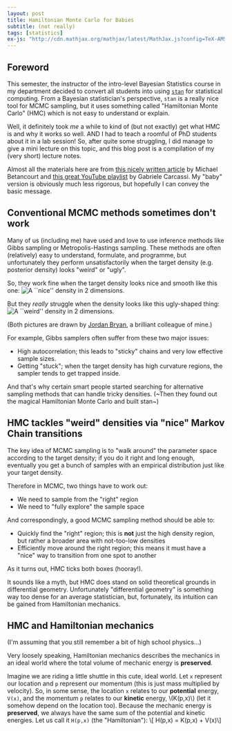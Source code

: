 ```yaml
---
layout: post
title: Hamiltonian Monte Carlo for Babies
subtitle: (not really)
tags: [statistics]
ex-js: "http://cdn.mathjax.org/mathjax/latest/MathJax.js?config=TeX-AMS-MML_HTMLorMML"
---
```


## Foreword

This semester, the instructor of the intro-level Bayesian Statistics course in my department decided to convert all students 
into using [`stan`](https://mc-stan.org/) for statistical computing. From a Bayesian statistician's perspective, `stan` is a 
really nice tool for MCMC sampling, but it uses something called "Hamiltonian Monte Carlo" (HMC) which is not easy to 
understand or explain.

Well, it definitely took *me* a while to kind of (but not exactly) get what HMC is and why it works so well. AND I had to 
teach a roomful of PhD students about it in a lab session! So, after quite some struggling, I did manage to give a mini 
lecture on this topic, and this blog post is a compilation of my (very short) lecture notes.

Almost all the materials here are from [this nicely written article](https://arxiv.org/abs/1701.02434) by Michael Betancourt and 
[this great YouTube playlist](https://youtu.be/FGQddvjP19w) by Gabriele Carcassi. My "baby" version is obviously much less 
rigorous, but hopefully I can convey the basic message. 

## Conventional MCMC methods sometimes don't work
Many of us (including me) have used and love to use inference methods like Gibbs sampling or Metropolis-Hastings sampling.
These methods are often (relatively) easy to understand, formulate, and programme, but unfortunately they perform unsatisfactorily
when the target density (e.g. posterior density) looks "weird" or "ugly".

So, they work fine when the target density looks nice and smooth like this one:
![A ``nice'' density in 2 dimensions.](https://fanbuduke17.github.io/img/Nice_density.jpeg)

But they *really* struggle when the density looks like this ugly-shaped thing: 
![A ``weird'' density in 2 dimensions.](https://fanbuduke17.github.io/img/Nice_density.jpeg)

(Both pictures are drawn by [Jordan Bryan](https://j-g-b.github.io/), a brilliant colleague of mine.)

For example, Gibbs samplers often suffer from these two major issues:

* High autocorrelation; this leads to "sticky" chains and very low effective sample sizes.
* Getting "stuck"; when the target density has high curvature regions, the sampler tends to get trapped inside.

And that's why certain smart people started searching for alternative sampling methods that can handle tricky densities. 
(~Then they found out the magical Hamiltonian Monte Carlo and built stan~)

## HMC tackles "weird" densities via "nice" Markov Chain transitions

The key idea of MCMC sampling is to "walk around" the parameter space according to the target density; if you do it right and 
long enough, eventually you get a bunch of samples with an empirical distribution just like your target density.

Therefore in MCMC, two things have to work out:
* We need to sample from the "right" region
* We need to "fully explore" the sample space

And correspondingly, a good MCMC sampling method should be able to:
* Quickly find the "right" region; this is **not** just the high density region, but rather a broader area with not-too-low densities
* Efficiently move around the right region; this means it must have a "nice" way to transition from one spot to another

As it turns out, HMC ticks both boxes (hooray!).

It sounds like a myth, but HMC does stand on solid theoretical grounds in differential geometry. Unfortunately "differential geometry"
is something way too dense for an average statistician, but, fortunately, its intuition can be gained from Hamiltonian mechanics.

## HMC and Hamiltonian mechanics

(I'm assuming that you still remember a bit of high school physics...)

Very loosely speaking, Hamiltonian mechanics describes the mechanics in an ideal world where the total volume of mechanic 
energy is **preserved**. 

Imagine we are riding a little shuttle in this cute, ideal world. Let `x` represent our location and `p` 
represent our momentum (this is just mass multiplied by velocity). So, in some sense, the location `x` relates to our **potential**
energy, `V(x)`, and the momentum `p` relates to our **kinetic** energy, \\(K(p,x)\\) (let it somehow depend on the location too). 
Because the mechanic energy is **preserved**, we always have the same sum of the potential and kinetic energies. Let us call it 
`H(p,x)` (the "Hamiltonian"):
\\[ H(p,x) = K(p,x) + V(x)\\]


